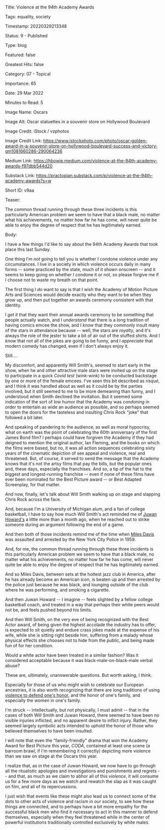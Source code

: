 Title:  Violence at the 94th Academy Awards

Tags:   equality, society

Timestamp: 20220329213348

Status: 9 - Published

Type:   blog

Featured: false

Greatest Hits: false

Category: 07 - Topical

Importance: 65

Date:   29 Mar 2022

Minutes to Read: 5

Image Name: Oscars

Image Alt: Oscar statuettes in a souvenir store on Hollywood Boulevard

Image Credit: iStock / vzphotos

Image Credit Link: https://www.istockphoto.com/photo/oscar-golden-award-in-a-souvenir-store-on-hollywood-boulevard-success-and-victory-gm1081660286-290064236

Medium Link: https://hbowie.medium.com/violence-at-the-94th-academy-awards-f97dbb544d20

Substack Link: https://practopian.substack.com/p/violence-at-the-94th-academy-awards?s=w

Short ID: v9aa

Teaser:

The common thread running through these three incidents is this particularly American problem we seem to have that a black male, no matter what his achievements, no matter how far he has come, will never quite be able to enjoy the degree of respect that he has legitimately earned. 


Body:

I have a few things I'd like to say about the 94th Academy Awards that took place this last Sunday. 

One thing I'm *not* going to tell you is whether I condone violence under any circumstances. I live in a society in which violence occurs daily in many forms -- some practiced by the state, much of it shown onscreen -- and it seems to keep going on whether I condone it or not, so please forgive me if I choose not to waste my breath on that point. 

The first thing I *do* want to say is that I wish the Academy of Motion Picture Arts and Sciences would decide exactly who they want to be when they grow up, and then put together an awards ceremony consistent with that identity. 

I *get it* that they want their annual awards ceremony to be something that people actually watch, and I *understand* that there is a long tradition of having comics emcee the show, and I *know* that they commonly insult many of the stars in attendance because -- well, the stars are *royalty*, and it's always the role of the jester to take a bit of air out of the stuffed shirts. And I *know* that not all of the jokes are going to be funny, and I *appreciate* that modern comedy has changed, even if I don't always enjoy it. 

Still....

My discomfort, and apparently Will Smith's, seemed to start early in the show, when he and other attractive male stars were invited up on the stage to participate in a quick *Covid test* (wink-wink) to be conducted backstage by one or more of the female emcees. I've seen this bit described as *risqué*, and I think it was handled about as well as it could be by the parties involved, but it  still seemed to me to be more demeaning than funny, and I understood when Smith declined the invitation. But it seemed some indication of the sort of low humor that the Academy was *condoning* in order to entertain as wide an audience as possible, and so perhaps seemed to open the doors for the tasteless and insulting Chris Rock "joke" that followed a bit later.  

And speaking of pandering to the audience, as well as moral hypocrisy, what on earth was the point of celebrating the 60th anniversary of the first James Bond film? I perhaps could have forgiven the Academy if they had deigned to mention the original author, Ian Fleming, and the books on which the films were based, but no, it was all action sequences celebrating sixty years of the cinematic depiction of sex appeal and violence, real and threatened. But, of course, it served to send the message that the Academy knows that it's not the artsy films that pay the bills, but the popular ones and, these days, especially the franchises. And so, a tip of the hat to the biggest and longest-running franchise -- even if none of these films have ever been nominated for the Best Picture award -- or Best Adapted Screenplay, for that matter.  

And now, finally, let's talk about Will Smith walking up on stage and slapping Chris Rock across the face. 

And, because I'm a University of Michigan alum, and a fan of college basketball, I have to say how much Will Smith's act reminded me of [Juwan Howard's][juwan] a little more than a month ago, when he reached out to strike someone during an argument following the end of a game. 

And then both of those incidents remind me of the time when [Miles Davis][davis] was assaulted and arrested by the New York City Police in 1959. 

And, for me, the common thread running through these three incidents is this particularly American problem we seem to have that a black male, no matter what his achievements, no matter how far he has come, will never quite be able to enjoy the degree of respect that he has legitimately earned. 

And so Miles Davis, between sets at the hottest jazz club in America, after he has already become an American icon, is beaten up and then arrested by the police just because he was black, and lounging outside of the club where he was performing, and smoking a cigarette. 

And then Juwan Howard -- I imagine -- feels slighted by a fellow college basketball coach, and treated in a way that perhaps their white peers would not be, and feels pushed beyond his limits. 

And then Will Smith, on the very eve of being recognized with the Best Actor award, of being given the highest accolade the industry has to offer, is expected to sit quietly and endure crass jokes made at the expense of his wife, while she is sitting right beside him, suffering from a malady whose physical effects she chooses not to hide from the public, and being made fun of for her condition. 

Would a white actor have been treated in a similar fashion? Was it considered acceptable because it was black-male-on-black-male verbal abuse?  

These are, ultimately, unanswerable questions. But worth asking, I think.

Especially for those of us who might wish to celebrate our European ancestries, it is also worth recognizing that there are long traditions of using [violence to defend one's honor][honor], and the honor of one's family, and especially the women in one's family. 

I'm struck -- intellectually, but not physically, I must admit -- that in the cases of both Will Smith and Juwan Howard, there seemed to have been no visible injuries inflicted, and no apparent desire to inflict injury. Rather, they seemed largely symbolic acts intended to uphold the honor of those who believed themselves to have been insulted. 

I will note that even the "family-friendly" drama that won the Academy Award for Best Picture this year, *CODA*, contained at least one scene (a barroom brawl, if I'm remembering it correctly) depicting more violence than we saw on stage at the Oscars this year. 

I realize that, as in the case of Juwan Howard, we now have to go through all the ritualistic apologies and investigations and punishments and regrets -- and that, as much as we claim to abhor all of this *violence*, it will consume us for a few more days as we watch and rewatch the slap as it was caught on film, and all of its repercussions.

I just wish that events like these might also lead us to connect some of the dots to other acts of violence and racism in our society, to see how these things are connected, and to perhaps have a bit more empathy for the successful black men who find it necessary to act in this manner to defend themselves, especially when they feel threatened while in the center of powerful institutions traditionally controlled exclusively by white males.  

[davis]: https://andscape.com/features/bloody-police-assault-on-miles-davis-feels-like-it-could-have-happened-yesterday/

[honor]: https://theconversation.com/honour-and-violence-in-europe-through-the-ages-32323

[juwan]: https://www.mlive.com/wolverines/2022/02/juwan-howard-greg-gard-explain-michigan-wisconsin-postgame-brawl.html
